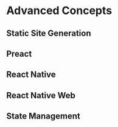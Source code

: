 # Advanced Concepts

## Static Site Generation

## Preact

## React Native

## React Native Web

## State Management